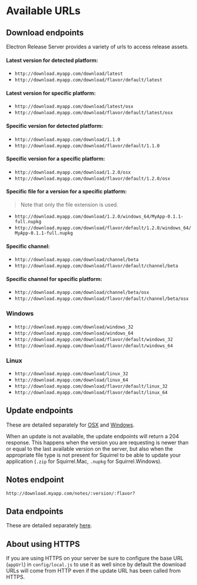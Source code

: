 # Available URLs
## Download endpoints
Electron Release Server provides a variety of urls to access release assets.

#### Latest version for detected platform:
- `http://download.myapp.com/download/latest`
- `http://download.myapp.com/download/flavor/default/latest`
#### Latest version for specific platform:
- `http://download.myapp.com/download/latest/osx`
- `http://download.myapp.com/download/flavor/default/latest/osx`
#### Specific version for detected platform:
- `http://download.myapp.com/download/1.1.0`
- `http://download.myapp.com/download/flavor/default/1.1.0`
#### Specific version for a specific platform:
- `http://download.myapp.com/download/1.2.0/osx`
- `http://download.myapp.com/download/flavor/default/1.2.0/osx`
#### Specific file for a version for a specific platform:
> Note that only the file extension is used.

- `http://download.myapp.com/download/1.2.0/windows_64/MyApp-0.1.1-full.nupkg`
- `http://download.myapp.com/download/flavor/default/1.2.0/windows_64/MyApp-0.1.1-full.nupkg`
#### Specific channel:
- `http://download.myapp.com/download/channel/beta`
- `http://download.myapp.com/download/flavor/default/channel/beta`
#### Specific channel for specific platform:
- `http://download.myapp.com/download/channel/beta/osx`
- `http://download.myapp.com/download/flavor/default/channel/beta/osx`

### Windows
- `http://download.myapp.com/download/windows_32`
- `http://download.myapp.com/download/windows_64`
- `http://download.myapp.com/download/flavor/default/windows_32`
- `http://download.myapp.com/download/flavor/default/windows_64`

### Linux
- `http://download.myapp.com/download/linux_32`
- `http://download.myapp.com/download/linux_64`
- `http://download.myapp.com/download/flavor/default/linux_32`
- `http://download.myapp.com/download/flavor/default/linux_64`

## Update endpoints
These are detailed separately for [OSX](update-osx.md) and [Windows](update-windows.md).

When an update is not available, the update endpoints will return a 204 response. This happens when the version you are requesting is newer than or equal to the last available version on the server, but also when the appropriate file type is not present for Squirrel to be able to update your application (`.zip` for Squirrel.Mac, `.nupkg` for Squirrel.Windows).

## Notes endpoint
`http://download.myapp.com/notes/:version/:flavor?`

## Data endpoints
These are detailed separately [here](api.md).

## About using HTTPS
If you are using HTTPS on your server be sure to configure the base URL (`appUrl`) in `config/local.js` to use it as well since by default the download URLs will come from HTTP even if the update URL has been called from HTTPS.
